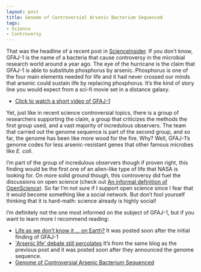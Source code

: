 ```yaml
---
layout: post
title: Genome of Controversial Arsenic Bacterium Sequenced
tags:
- Science
- Controversy
---
```

<p>That was the headline of a recent post in <a href="http://news.sciencemag.org/scienceinsider/2011/12/genome-of-controversial-arsenic.html?rss=1">ScienceInsider</a>. If you don&#8217;t know, GFAJ-1 is the name of a bacteria that cause controversy in the microbial research world around a year ago. The eye of the hurricane is the claim that GFAJ-1 is able to substitute phosphorus by arsenic. Phosphorus is one of the four main elements needed for life and it had never crossed our minds that arsenic could sustain life by replacing phosphorus. It&#8217;s the kind of story line you would expect from a sci-fi movie set in a distance galaxy.</p>
<ul><li><a href="http://dl.dropbox.com/u/38063564/GFAJ1_JamesLim.avi">Click to watch a short video of GFAJ-1</a></li>
</ul><p>Yet, just like in recent science controversial topics, there is a group of researchers supporting the claim, a group that criticizes the methods the first group used, and a vast majority of incredulous observers. The team that carried out the genome sequence is part of the second group, and so far, the genome has been like more wood for the fire. Why? Well, GFAJ-1&#8217;s genome codes for less arsenic-resistant genes that other famous microbes like <em>E. coli</em>.</p>
<p>I&#8217;m part of the group of incredulous observers though if proven right, this finding would be the first one of an alien-like type of life that NASA is looking for. On more solid ground though, this controversy did fuel the discussions on open science (check out <a href="http://www.openscience.org/blog/?p=454">An informal definition of OpenScience</a>). So far I&#8217;m not sure if I support open science since I fear that it would become something like a social network. But don&#8217;t fool yourself thinking that it is hard-math: science already is highly social!</p>
<p>I&#8217;m definitely not the one most informed on the subject of GFAJ-1, but if you want to learn more I recommend reading:</p>
<ul><li><a href="http://cosmiclog.msnbc.msn.com/_news/2010/12/02/5564852-life-as-we-dont-know-it-on-earth">Life as we don&#8217;t know it &#8230; on Earth?</a> It was posted soon after the initial finding of GFAJ-1</li>
<li><a href="http://cosmiclog.msnbc.msn.com/_news/2011/12/02/9168255-arsenic-life-debate-still-percolates">'Arsenic life' debate still percolates</a> It&#8217;s from the same blog as the previous post and it was posted soon after they announced the genome sequence.</li>
<li><a href="http://news.sciencemag.org/scienceinsider/2011/12/genome-of-controversial-arsenic.html?rss=1">Genome of Controversial Arsenic Bacterium Sequenced</a> </li>
</ul>
